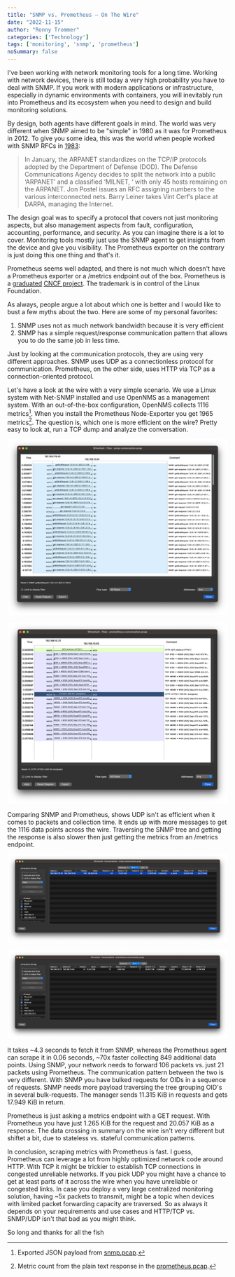 ```yaml
---
title: "SNMP vs. Prometheus – On The Wire"
date: "2022-11-15"
author: "Ronny Trommer"
categories: ['Technology']
tags: ['monitoring', 'snmp', 'prometheus']
noSummary: false
---
```


I've been working with network monitoring tools for a long time.
Working with network devices, there is still today a very high probability you have to deal with SNMP.
If you work with modern applications or infrastructure, especially in dynamic environments with containers, you will inevitably run into Prometheus and its ecosystem when you need to design and build monitoring solutions.

By design, both agents have different goals in mind.
The world was very different when SNMP aimed to be "simple" in 1980
as it was for Prometheus in 2012.
To give you some idea, this was the world when people worked with SNMP RFCs in [1983](https://www.computerhistory.org/internethistory/1980s/):

> In January, the ARPANET standardizes on the TCP/IP protocols adopted by the Department of Defense (DOD). The Defense Communications Agency decides to split the network into a public ‘ARPANET’ and a classified ‘MILNET, ‘ with only 45 hosts remaining on the ARPANET. Jon Postel issues an RFC assigning numbers to the various interconnected nets. Barry Leiner takes Vint Cerf’s place at DARPA, managing the Internet.

The design goal was to specify a protocol that covers not just monitoring aspects, but also management aspects from fault, configuration, accounting, performance, and security. As you can imagine there is a lot to cover. Monitoring tools mostly just use the SNMP agent to get insights from the device and give you visibility. The Prometheus exporter on the contrary is just doing this one thing and that's it.

Prometheus seems well adapted, and there is not much which doesn't have a Prometheus exporter or a /metrics endpoint out of the box.
Prometheus is a [graduated](https://www.cncf.io/projects/) [CNCF project](https://www.cncf.io/projects/prometheus/).
The trademark is in control of the Linux Foundation.

As always, people argue a lot about which one is better and I would like to bust a few myths about the two. Here are some of my personal favorites:

1. SNMP uses not as much network bandwidth because it is very efficient
2. SNMP has a simple request/response communication pattern that allows you to do the same job in less time.

Just by looking at the communication protocols, they are using very different approaches.
SNMP uses UDP as a connectionless protocol for communication.
Prometheus, on the other side, uses HTTP via TCP as a connection-oriented protocol.

Let's have a look at the wire with a very simple scenario.
We use a Linux system with Net-SNMP installed and use OpenNMS as a management system.
With an out-of-the-box configuration, OpenNMS collects 1116 metrics[^1].
When you install the Prometheus Node-Exporter you get 1965 metrics[^2].
The question is, which one is more efficient on the wire? Pretty easy to look at, run a TCP dump and analyze the conversation.

![](flow-snmp.webp)

![](flow-prometheus.webp)

Comparing SNMP and Prometheus, shows UDP isn't as efficient when it comes to packets and collection time.
It ends up with more messages to get the 1116 data points across the wire.
Traversing the SNMP tree and getting the response is also slower then just getting the metrics from an /metrics endpoint.

![](conversation-snmp.webp)

![](conversation-prometheus.webp)

It takes ~4.3 seconds to fetch it from SNMP, whereas the Prometheus agent can scrape it in 0.06 seconds, ~70x faster collecting 849 additional data points.
Using SNMP, your network needs to forward 106 packets vs. just 21 packets using Prometheus.
The communication pattern between the two is very different.
With SNMP you have bulked requests for OIDs in a sequence of requests.
SNMP needs more payload traversing the tree grouping OID's in several bulk-requests.
The manager sends 11.315 KiB in requests and gets 17.949 KiB in return.

Prometheus is just asking a metrics endpoint with a GET request.
With Prometheus you have just 1.265 KiB for the request and 20.057 KiB as a response.
The data crossing in summary on the wire isn't very different but shiftet a bit, due to stateless vs. stateful communication patterns.

In conclusion, scraping metrics with Prometheus is fast.
I guess, Prometheus can leverage a lot from highly optimized network code around HTTP.
With TCP it might be trickier to establish TCP connections in congested unreliable networks.
If you pick UDP you might have a chance to get at least parts of it across the wire when you have unreliable or congested links.
In case you deploy a very large centralized monitoring solution, having ~5x packets to transmit, might be a topic when devices with limited packet forwarding capacity are traversed.
So as always it depends on your requirements and use cases and HTTP/TCP vs. SNMP/UDP isn't that bad as you might think.

So long and thanks for all the fish

[^1]: Exported JSON payload from [snmp.pcap](./snmp.pcap).
[^2]: Metric count from the plain text response in the [prometheus.pcap](./prometheus.pcap).
